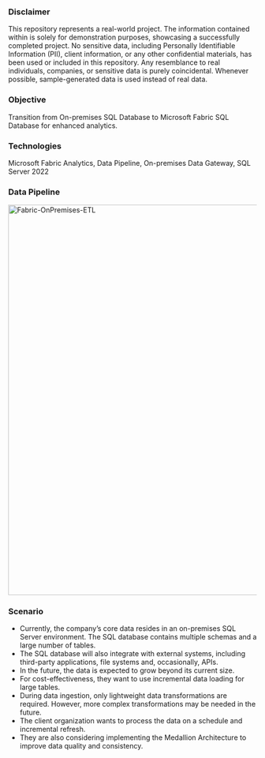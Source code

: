 ### Disclaimer
This repository represents a real-world project. The information contained within is solely for demonstration purposes, showcasing a successfully completed project. No sensitive data, including Personally Identifiable Information (PII), client information, or any other confidential materials, has been used or included in this repository. Any resemblance to real individuals, companies, or sensitive data is purely coincidental. Whenever possible, sample-generated data is used instead of real data.

### Objective 
Transition from On-premises SQL Database to Microsoft Fabric SQL Database for enhanced analytics.

### Technologies
Microsoft Fabric Analytics, Data Pipeline, On-premises Data Gateway, SQL Server 2022

### Data Pipeline
<img width="791" alt="Fabric-OnPremises-ETL" src="https://github.com/user-attachments/assets/963b06e9-883c-4d1d-91c7-bf4afbe5855d" />

### Scenario
* Currently, the company’s core data resides in an on-premises SQL Server environment. The SQL database contains multiple schemas and a large number of tables.
* The SQL database will also integrate with external systems, including third-party applications, file systems and, occasionally, APIs.
* In the future, the data is expected to grow beyond its current size.
* For cost-effectiveness, they want to use incremental data loading for large tables.
* During data ingestion, only lightweight data transformations are required. However, more complex transformations may be needed in the future.
* The client organization wants to process the data on a schedule and incremental refresh.
* They are also considering implementing the Medallion Architecture to improve data quality and consistency.
